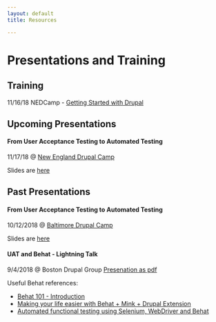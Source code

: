 ```yaml
---
layout: default
title: Resources

---
```

# Presentations and Training

## Training

11/16/18 NEDCamp - [Getting Started with Drupal](https://nedcamp.org/training/getting-started-drupal) 

## Upcoming Presentations

#### From User Acceptance Testing to Automated Testing
11/17/18 @ [New England Drupal Camp](https://nedcamp.org/sessions/2018/user-acceptance-testing-automated-testing)

Slides are [here](https://stephencross.github.io/uat-and-behat)



## Past Presentations

#### From User Acceptance Testing to Automated Testing
10/12/2018 @ [Baltimore Drupal Camp](https://www.bmoredrupal.com/2018-baltimore-drupalcamp/sessions/user-acceptance-testing-automated-testing)

Slides are [here](https://stephencross.github.io/uat-and-behat)

#### UAT and Behat - Lightning Talk
9/4/2018 @ Boston Drupal Group
[Presenation as pdf](/files/UATandBEHAT-090418.pdf)


Useful Behat references:

- [Behat 101 - Introduction](https://youtu.be/j7RHtNePY3Y)
- [Making your life easier with Behat + Mink + Drupal Extension](https://youtu.be/2TJfbGYKBiM)
- [Automated functional testing using Selenium, WebDriver and Behat](https://youtu.be/MZ4laramYNs)
